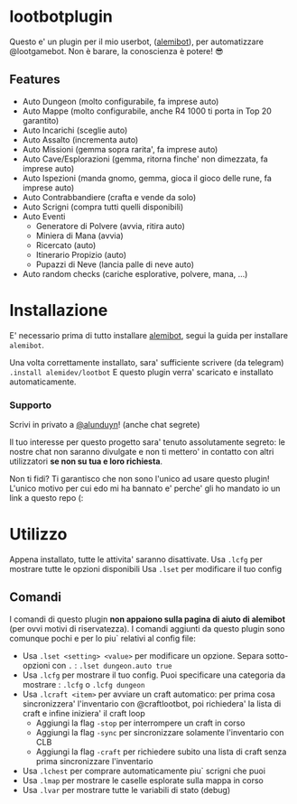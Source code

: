 # lootbotplugin
Questo e' un plugin per il mio userbot, ([alemibot](https://github.com/alemigliardi/alemibot)), per automatizzare @lootgamebot. Non è barare, la conoscienza è potere! 😎

## Features
* Auto Dungeon (molto configurabile, fa imprese auto)
* Auto Mappe (molto configurabile, anche R4 1000 ti porta in Top 20 garantito)
* Auto Incarichi (sceglie auto)
* Auto Assalto (incrementa auto)
* Auto Missioni (gemma sopra rarita', fa imprese auto)
* Auto Cave/Esplorazioni (gemma, ritorna finche' non dimezzata, fa imprese auto)
* Auto Ispezioni (manda gnomo, gemma, gioca il gioco delle rune, fa imprese auto)
* Auto Contrabbandiere (crafta e vende da solo)
* Auto Scrigni (compra tutti quelli disponibili)
* Auto Eventi
	* Generatore di Polvere (avvia, ritira auto)
	* Miniera di Mana (avvia)
	* Ricercato (auto)
	* Itinerario Propizio (auto)
	* Pupazzi di Neve (lancia palle di neve auto)
* Auto random checks (cariche esplorative, polvere, mana, ...)

# Installazione

E' necessario prima di tutto installare [alemibot](https://github.com/alemigliardi/alemibot), segui la guida per installare `alemibot`.

Una volta correttamente installato, sara' sufficiente scrivere (da telegram)
	`.install alemidev/lootbot`
E questo plugin verra' scaricato e installato automaticamente.

### Supporto
Scrivi in privato a [@alunduyn](https://t.me/alunduyn)! (anche chat segrete)

Il tuo interesse per questo progetto sara' tenuto assolutamente segreto: le nostre chat non saranno divulgate e non ti mettero' in contatto con altri utilizzatori **se non su tua e loro richiesta**.

Non ti fidi? Ti garantisco che non sono l'unico ad usare questo plugin! L'unico motivo per cui edo mi ha bannato e' perche' gli ho mandato io un link a questo repo (:

# Utilizzo

Appena installato, tutte le attivita' saranno disattivate.
Usa `.lcfg` per mostrare tutte le opzioni disponibili
Usa `.lset` per modificare il tuo config

## Comandi

I comandi di questo plugin **non appaiono sulla pagina di aiuto di alemibot** (per ovvi motivi di riservatezza).
I comandi aggiunti da questo plugin sono comunque pochi e per lo piu` relativi al config file:

* Usa `.lset <setting> <value>` per modificare un opzione. Separa sotto-opzioni con `.` : `.lset dungeon.auto true`
* Usa `.lcfg` per mostrare il tuo config. Puoi specificare una categoria da mostrare : `.lcfg` o `.lcfg dungeon`
* Usa `.lcraft <item>` per avviare un craft automatico: per prima cosa sincronizzera' l'inventario con @craftlootbot, poi richiedera' la lista di craft e infine iniziera' il craft loop
	* Aggiungi la flag `-stop` per interrompere un craft in corso
	* Aggiungi la flag `-sync` per sincronizzare solamente l'inventario con CLB
	* Aggiungi la flag `-craft` per richiedere subito una lista di craft senza prima sincronizzare l'inventario
* Usa `.lchest` per comprare automaticamente piu` scrigni che puoi
* Usa `.lmap` per mostrare le caselle esplorate sulla mappa in corso
* Usa `.lvar` per mostrare tutte le variabili di stato (debug)
